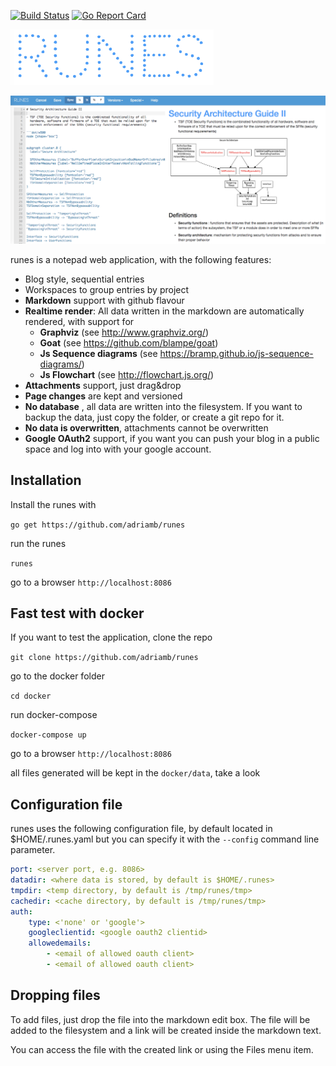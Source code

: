 [![Build Status](https://travis-ci.org/adriamb/runes.svg?branch=master)](https://travis-ci.org/adriamb/runes) [![Go Report Card](https://goreportcard.com/badge/github.com/adriamb/runes)](https://goreportcard.com/report/github.com/adriamb/runes)

[![](README.md.files/runes.png)]()

[![](README.md.files/screenshot.png)]()

runes is a notepad web application, with the following features:

- Blog style, sequential entries
- Workspaces to group entries by project
- **Markdown** support with github flavour
- **Realtime render**: All data written in the markdown are automatically rendered, with support for
  - **Graphviz** (see http://www.graphviz.org/)
  - **Goat**  (see https://github.com/blampe/goat)
  - **Js Sequence diagrams** (see https://bramp.github.io/js-sequence-diagrams/)
  - **Js Flowchart** (see http://flowchart.js.org/)
- **Attachments** support, just drag&drop
- **Page changes** are kept and versioned
- **No database** , all data are written into the filesystem. If you want to backup the data, just copy the folder, or create a git repo for it.
- **No data is overwritten**, attachments cannot be overwritten
- **Google OAuth2** support, if you want you can push your blog in a public space and log into with your google account.

## Installation

Install the runes with

`go get https://github.com/adriamb/runes`

run the runes 

`runes`

go to a browser `http://localhost:8086`

## Fast test with docker

If you want to test the application, clone the repo

`git clone https://github.com/adriamb/runes`

go to the docker folder

`cd docker`

run docker-compose

`docker-compose up`

go to a browser `http://localhost:8086`

all files generated will be kept in the `docker/data`, take a look

## Configuration file

runes uses the following configuration file, by default located in $HOME/.runes.yaml but you can specify it with the `--config` command line parameter.

```yaml
port: <server port, e.g. 8086>
datadir: <where data is stored, by default is $HOME/.runes>
tmpdir: <temp directory, by default is /tmp/runes/tmp>
cachedir: <cache directory, by default is /tmp/runes/tmp>
auth:
    type: <'none' or 'google'>
    googleclientid: <google oauth2 clientid>
    allowedemails:
        - <email of allowed oauth client>
        - <email of allowed oauth client>
```

## Dropping files

To add files, just drop the file into the markdown edit box. The file will be added to the
filesystem and a link will be created inside the markdown text.

You can access the file with the created link or using the Files menu item.



